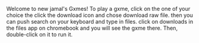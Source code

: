 Welcome to new jamal's Gxmes! To play a gxme, click on the one of your choice the click the download icon and chose download raw file. 
then you can push search on your keyboard and type in files. click on downloads in the files app on chromebook and you will see 
the gxme there. Then, double-click on it to run it.
